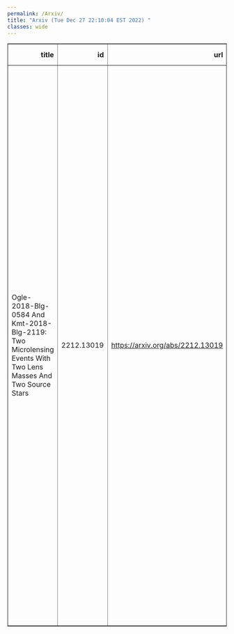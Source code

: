 ```yaml
---
permalink: /Arxiv/
title: "Arxiv (Tue Dec 27 22:10:04 EST 2022) "
classes: wide
---
```

<table border="1" class="dataframe">
  <thead>
    <tr style="text-align: right;">
      <th>title</th>
      <th>id</th>
      <th>url</th>
      <th>authors</th>
      <th>Local Authors</th>
    </tr>
  </thead>
  <tbody>
    <tr>
      <td>Ogle-2018-Blg-0584 And Kmt-2018-Blg-2119: Two Microlensing Events With   Two Lens Masses And Two Source Stars</td>
      <td>2212.13019</td>
      <td><a href="https://arxiv.org/abs/2212.13019" target="_blank">https://arxiv.org/abs/2212.13019</a></td>
      <td>Cheongho Han, Andrzej Udalski, Youn Kil Jung, Doeon Kim, Hongjing Yang, Michael D. Albrow, Sun-Ju Chung, Andrew Gould, Kyu-Ha Hwang, Hyoun-Woo Kim, Chung-Uk Lee, Yoon-Hyun Ryu, Yossi Shvartzvald, In-Gu Shin, Jennifer C. Yee, Weicheng Zang, Sang-Mok Cha, Dong-Jin Kim, Seung-Lee Kim, Dong-Joo Lee, Yongseok Lee, Byeong-Gon Park, Richard W. Pogge, Chun-Hwey Kim, Woong-Tae Kim, Przemek Mróz, Michał K. Szymański, Jan Skowron, Radosław Poleski, Igor Soszyński, Paweł Pietrukowicz, Szymon Kozłowski, Krzysztof A. Rybicki, Patryk Iwanek, Krzysztof Ulaczyk, Marcin Wrona, Mariusz Gromadzki</td>
      <td>Andrew Gould, Richard Pogge</td>
    </tr>
  </tbody>
</table>